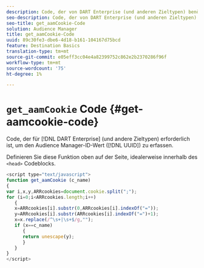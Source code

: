 ```yaml
---
description: Code, der von DART Enterprise (und anderen Zieltypen) benötigt wird, um den UUID-Wert (Unique User ID) des Audience Managers zu erfassen.
seo-description: Code, der von DART Enterprise (und anderen Zieltypen) benötigt wird, um den UUID-Wert (Unique User ID) des Audience Managers zu erfassen.
seo-title: get_aamCookie-Code
solution: Audience Manager
title: get_aamCookie-Code
uuid: 89c30fe3-dbe6-4d18-b161-104167d75bcd
feature: Destination Basics
translation-type: tm+mt
source-git-commit: e05eff3cc04e4a82399752c862e2b2370286f96f
workflow-type: tm+mt
source-wordcount: '75'
ht-degree: 1%

---
```



# `get_aamCookie` Code {#get-aamcookie-code}

Code, der für [!DNL DART Enterprise] (und andere Zieltypen) erforderlich ist, um den Audience Manager-ID-Wert ([!DNL UUID]) zu erfassen.

Definieren Sie diese Funktion oben auf der Seite, idealerweise innerhalb des `<head>` Codeblocks.

<!-- r_aam_de_cookie.xml -->

```js
<script type="text/javascript">
function get_aamCookie (c_name)
{
var i,x,y,ARRcookies=document.cookie.split(";");
for (i=0;i<ARRcookies.length;i++)
   {
   x=ARRcookies[i].substr(0,ARRcookies[i].indexOf("="));
   y=ARRcookies[i].substr(ARRcookies[i].indexOf("=")+1);
   x=x.replace(/^\s+|\s+$/g,"");
   if (x==c_name)
      { 
      return unescape(y);
      }
   }
}
</script>
```
